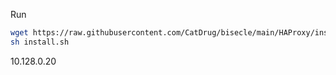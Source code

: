 Run
~~~bash
wget https://raw.githubusercontent.com/CatDrug/bisecle/main/HAProxy/install.sh
sh install.sh
~~~

10.128.0.20